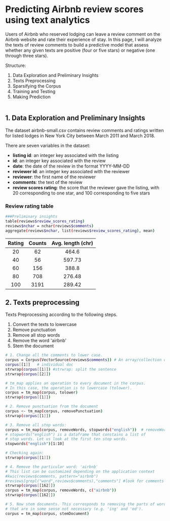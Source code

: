 # Predicting Airbnb review scores using text analytics
Users of Airbnb who reserved lodging can leave a review comment on the Airbnb website and rate their experience of stay. In this page, I will analyze the texts of review comments to build a predictive model that assess whether any given texts are positive (four or five stars) or negative (one through three stars).

Structure:

1. Data Exploration and Preliminary Insights
2. Texts Preprocessing
3. Sparsifying the Corpus
4. Training and Testing
5. Making Prediction
<br/><br/>


## 1. Data Exploration and Preliminary Insights
The dataset airbnb-small.csv contains review comments and ratings written for listed lodges in New York City between March 2011 and March 2018.

There are seven variables in the dataset:
- **listing id**: an integer key associated with the listing
- **id**: an integer key associated with the review
- **date**: the date of the review in the format YYYY-MM-DD
- **reviewer id**: an integer key associated with the reviewer
- **reviewer**: the first name of the reviewer
- **comments**: the text of the review
- **review scores rating**: the score that the reviewer gave the listing, with 20 corresponding to one star, and 100 corresponding to five stars

### Review rating table

```bash
###Preliminary insights
table(reviews$review_scores_rating)
reviews$nchar = nchar(reviews$comments)
aggregate(reviews$nchar, list(reviews$review_scores_rating), mean)
```
|    Rating    |   Counts   |  Avg. length (chr) |
|:--------:|:------:|:------:|
| 20  |  62  | 464.6  |
| 40  |  56  | 597.73  |
| 60  |  156  | 388.8  |
| 80  |  708  | 276.48  |
| 100  |  3191  | 289.42  |


## 2. Texts preprocessing
Texts Preprocessing according to the following steps.
1. Convert the texts to lowercase
2. Remove punctuation
3. Remove all stop words
4. Remove the word 'airbnb'
5. Stem the document

```bash
# 1. Change all the comments to lower case. 
corpus = Corpus(VectorSource(reviews$comments)) # An array/collection of documents containing texts
corpus[[1]]   # individual doc
strwrap(corpus[[1]]) #strwrap: split the sentence
strwrap(corpus[[2]])

# tm_map applies an operation to every document in the corpus. 
# In this case, the operation is to lowercase (tolower). 
corpus = tm_map(corpus, tolower)
strwrap(corpus[[1]])

# 2. Remove punctuation from the document
corpus <- tm_map(corpus, removePunctuation)
strwrap(corpus[[1]])

# 3. Remove all stop words:  
corpus = tm_map(corpus, removeWords, stopwords("english"))  # removeWords(corpus,stopwords("english"))
# stopwords("english") is a dataframe that constains a list of 
# stop words. Let us look at the first ten stop words. 
stopwords("english")[1:10]

# Checking again:  
strwrap(corpus[[1]])

# 4. Remove the particular word: 'airbnb'
# This list can be customized depending on the application context
#kwic(reviews$comments, pattern="airbnb")
#reviews[grepl("word",reviews$comments),"comments"] #look for comments containing particular word
strwrap(corpus[[162]])
corpus = tm_map(corpus, removeWords, c("airbnb"))
strwrap(corpus[[162]])

# 5. Now stem documents. This corresponds to removing the parts of words
# that are in some sense not necessary (e.g. 'ing' and 'ed'). 
corpus = tm_map(corpus, stemDocument)
```



